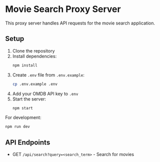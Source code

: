 # Movie Search Proxy Server

This proxy server handles API requests for the movie search application.

## Setup

1. Clone the repository
2. Install dependencies:
   ```bash
   npm install
   ```
3. Create `.env` file from `.env.example`:
   ```bash
   cp .env.example .env
   ```
4. Add your OMDB API key to `.env`
5. Start the server:
   ```bash
   npm start
   ```

For development:
```bash
npm run dev
```

## API Endpoints

- GET `/api/search?query=<search_term>` - Search for movies